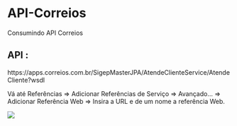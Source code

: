 # API-Correios
Consumindo API Correios
<h2> API : </h2>
https://apps.correios.com.br/SigepMasterJPA/AtendeClienteService/AtendeCliente?wsdl
<p> Vá até Referências => 
  Adicionar Referências de Serviço => 
  Avançado... => 
  Adicionar Referência Web => Insira a URL e de um nome a referência Web.  
</p> 
<img src="cep"/>
